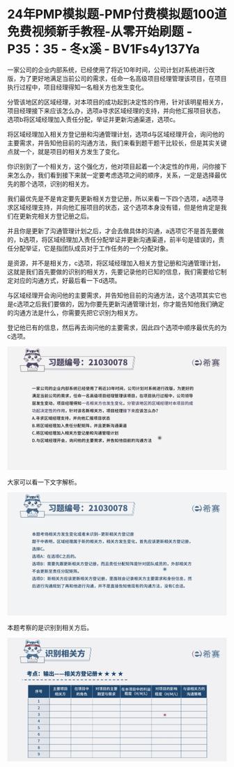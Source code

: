 # 24年PMP模拟题-PMP付费模拟题100道免费视频新手教程-从零开始刷题 - P35：35 - 冬x溪 - BV1Fs4y137Ya

一家公司的企业内部系统，已经使用了将近10年时间，公司计划对系统进行改版，为了更好地满足当前公司的需求，任命一名高级项目经理管理该项目，在项目执行过程中，项目经理得知一名相关方也发生变化。

分管该地区的区域经理，对本项目的成功起到决定性的作用，针对该明星相关方，项目经理接下来应该怎么办，选项a寻求区域经理的支持，并向他汇报项目状态，选项b将区域经理加入责任分配，举证并更新沟通渠道，选项c。

将区域经理加入相关方登记册和沟通管理计划，选项d与区域经理开会，询问他的主要需求，并告知他目前的沟通方法，我们来看到题干题干比较长，但是其实关键点就一个，就是项目的相关方发生了变化。

你识别到了一个相关方，这个强化方，他对项目起着一个决定性的作用，问你接下来怎么办，我们看到接下来就一定要考虑选项之间的顺序，关系，一定是选择最优先的那个选项，识别的相关方。

我们最优先是不是肯定要先更新相关方登记册，所以来看一下四个选项，a选项寻求区域经理支持，并向他汇报项目的状态，这个选项本身没有错，但是他肯定是我们在更新完相关方登记册之后。

并且你是更新了沟通管理计划之后，才会去做具体的沟通，a选项它不是首先要做的，b选项，将区域经理加入责任分配举证并更新沟通渠道，前半句是错误的，责任分配举证，它是指团队成员对于工作任务的一个分配对象。

是资源，并不是相关方，c选项，将区域经理加入相关方登记册和沟通管理计划，这就是我们首先要做的识别的相关方，先要记录他的已知的信息，我们需要给它制定对应的沟通方式，好最后看一下d选项。

与区域经理开会询问他的主要需求，并告知他目前的沟通方法，这个选项其实它也是c选项之后我们要做的，因为你要先更新沟通管理计划，你才能告知他我们确定的沟通方法是什么，你需要先把它识别为相关方。

登记他已有的信息，然后再去询问他的主要需求，因此四个选项中顺序最优先的为c选项。

![](img/2a3bdd9a4c940872987c07ce7c8d2b81_1.png)

大家可以看一下文字解析。

![](img/2a3bdd9a4c940872987c07ce7c8d2b81_3.png)

本题考察的是识别到相关方后。

![](img/2a3bdd9a4c940872987c07ce7c8d2b81_5.png)